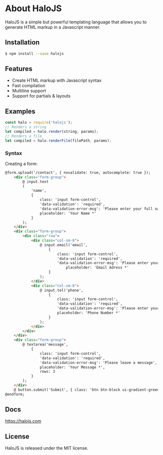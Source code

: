 # About HaloJS
HaloJS is a simple but powerful templating language that allows you to generate HTML markup in a Javascript manner.

## Installation
```bash
$ npm install --save halojs
```
## Features
 * Create HTML markup with Javascript syntax
 * Fast compilation 
 * Multiline support
 * Support for partials & layouts

## Examples

```javascript
const halo = require('halojs');
// Renders a string
let compiled = halo.render(string, params);
// Renders a file
let compiled = halo.renderFile(filePath, params);
```

### Syntax
Creating a form:
```html
@form.upload('/contact', { novalidate: true, autocomplete: true });
    <div class="form-group">
        @ input.text
        (
            'name', 
            { 
                class: 'input form-control', 
                'data-validation': 'required', 
                'data-validation-error-msg': 'Please enter your full name', 
                placeholder: 'Your Name *'
            }
        );
    </div>
    <div class="form-group">
        <div class="row">
            <div class="col-sm-6">
                @ input.email('email', 
                    { 
                        class: 'input form-control', 
                        'data-validation': 'required', 
                        'data-validation-error-msg': 'Please enter your email address',
                            placeholder: 'Email Adress *' 
                    }
                );
            </div>
            <div class="col-sm-6">
                @ input.tel('phone', 
                    { 
                        class: 'input form-control', 
                        'data-validation': 'required', 
                        'data-validation-error-msg': 'Please enter your phone number', 
                        placeholder: 'Phone Number *'
                    }
                );
            </div>
        </div>
    </div>
    <div class="form-group">
        @ textarea('message', 
            { 
                class: 'input form-control', 
                'data-validation': 'required', 
                'data-validation-error-msg': 'Please leave a message', 
                placeholder: 'Your Message *', 
                rows: 3 
            }
        );
    </div>
    @ button.submit('Submit', { class: 'btn btn-block ui-gradient-green shadow-md' });
@endform;
```
## Docs
https://halojs.com

## License
HaloJS is released under the MIT license.